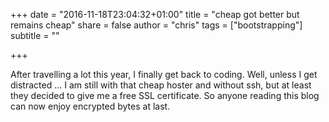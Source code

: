 +++
date = "2016-11-18T23:04:32+01:00"
title = "cheap got better but remains cheap"
share = false
author = "chris"
tags = ["bootstrapping"]
subtitle = ""

+++

After travelling a lot this year, I finally get back to coding. Well, unless I get distracted ... <!--more--> I am still with that cheap hoster and without ssh, but at least they decided to give me a free SSL certificate. So anyone reading this blog can now enjoy encrypted bytes at last.
